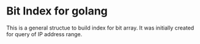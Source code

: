 # Bit Index for golang

This is a general structue to build index for bit array. It was initially created for query of IP address range.
